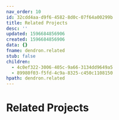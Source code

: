 ```yaml
---
nav_order: 10
id: 32cdd4aa-d9f6-4582-8d0c-07f64a00299b
title: Related Projects
desc: ''
updated: 1596684856906
created: 1596684856906
data: {}
fname: dendron.related
stub: false
children:
  - 4c0ef322-3006-405c-9a66-3134dd9649a5
  - 89980f03-f5fd-4c9a-8325-c450c1108150
hpath: dendron.related
---
```

# Related Projects
